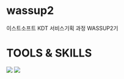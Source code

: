 # wassup2
이스트소프트 KDT 서비스기획 과정 WASSUP2기

# TOOLS & SKILLS
<img src = "https://img.shields.io/badge/Python-3776AB?style=flat-square&logo=Python&logoColor=white/">
<img src = "https://img.shields.io/badge/Figma-F24E1E?style=flat-square&logo=Figma&logoColor=white/">
